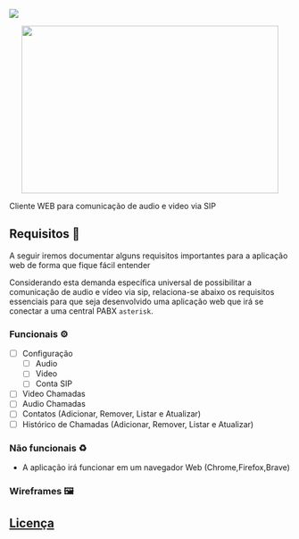 ![](https://img.shields.io/badge/Status-InDevelopment-gree)


<p align="center" style="display: flex; flex-direction: row; align-content: center; justify-content: center; ">
<img width="460" height="300"  src="https://raw.githubusercontent.com/jadson179/webrtc-phone/main/images/logo@335x58.svg">
</p>

Cliente WEB para comunicação de audio e video via SIP

## Requisitos 📜

A seguir iremos documentar alguns requisitos importantes para a aplicação web de forma que fique fácil entender

Considerando esta demanda específica universal de possibilitar a comunicação de audio e vídeo via sip, relaciona-se abaixo os requisitos essenciais para que seja desenvolvido uma aplicação web que irá se conectar a uma central PABX `asterisk`.

### Funcionais ⚙️

- [ ] Configuração
  - [ ] Audio
  - [ ] Video
  - [ ] Conta SIP
- [ ] Video Chamadas
- [ ] Audio Chamadas
- [ ] Contatos (Adicionar, Remover, Listar e Atualizar)
- [ ] Histórico de Chamadas (Adicionar, Remover, Listar e Atualizar)

### Não funcionais ♻️

- A aplicação irá funcionar em um navegador Web (Chrome,Firefox,Brave)

### Wireframes 🖼

## [Licença](LICENSE)